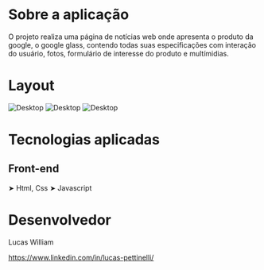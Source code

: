 # Sobre a aplicação
O projeto realiza uma página de notícias web onde apresenta o produto da google, o google glass, contendo todas suas especificações com interação do usuário, fotos, formulário de interesse do produto e multímidias.
# Layout
![Desktop](https://uploaddeimagens.com.br/images/004/360/993/full/ggweb_%281%29.png?1676937540)
![Desktop](https://uploaddeimagens.com.br/images/004/360/997/full/ggweb2_%281%29.png?1676937647)
![Desktop](https://uploaddeimagens.com.br/images/004/361/002/full/ggweb3_%281%29.png?1676937766)

# Tecnologias aplicadas

## Front-end 
➤ Html, Css
➤ Javascript

# Desenvolvedor
Lucas William

https://www.linkedin.com/in/lucas-pettinelli/
